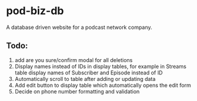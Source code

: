 # pod-biz-db

A database driven website for a podcast network company.

## Todo:
1. add are you sure/confirm modal for all deletions
2. Display names instead of IDs in display tables, for example in Streams table display names of Subscriber and Episode instead of ID
3. Automatically scroll to table after adding or updating data
4. Add edit button to display table which automatically opens the edit form
5. Decide on phone number formatting and validation